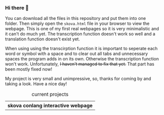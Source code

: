 

### Hi there 👋
You can download all the files in this repository and put them into one folder. Then simply open the `skova.html` file in your browser to view the webpage. 
This is one of my first real webpages so it is very minimalistic and it can't do much yet. The transcription function doesn't work so well and a translation function doesn't exist yet.

When using using the transcirption function it is important to seperate each word or symbol with a space and to clear out all tabs and unnecessary spaces the program adds in on its own. Otherwise the transcription function won't work. Unfortunately, <s>I haven't managed to fix that yet.</s> That part has been mostly fixed now!

My project is very small and unimpressive, so, thanks for coming by and taking a look. Have a nice day!
<table>
  <caption>current projects</caption>
  <tr>
     <th>skova conlang interactive webpage</th>
  </tr>
</table>

<!--
**Moschka/moschka** is a ✨ _special_ ✨ repository because its `README.md` (this file) appears on your GitHub profile.

Here are some ideas to get you started:

- 🔭 I’m currently working on ...
- 🌱 I’m currently learning ...
- 👯 I’m looking to collaborate on ...
- 🤔 I’m looking for help with ...
- 💬 Ask me about ...
- 📫 How to reach me: ...
- 😄 Pronouns: ...
- ⚡ Fun fact: ...
-->
